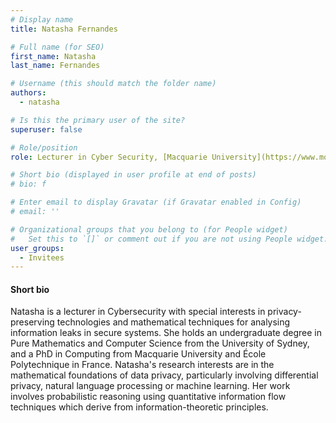 ```yaml
---
# Display name
title: Natasha Fernandes

# Full name (for SEO)
first_name: Natasha
last_name: Fernandes

# Username (this should match the folder name)
authors:
  - natasha

# Is this the primary user of the site?
superuser: false

# Role/position
role: Lecturer in Cyber Security, [Macquarie University](https://www.mq.edu.au/), Australia

# Short bio (displayed in user profile at end of posts)
# bio: f

# Enter email to display Gravatar (if Gravatar enabled in Config)
# email: ''

# Organizational groups that you belong to (for People widget)
#   Set this to `[]` or comment out if you are not using People widget.
user_groups:
  - Invitees
---
```


#### Short bio

Natasha is a lecturer in Cybersecurity with special interests in privacy-preserving technologies and mathematical techniques for analysing information leaks in secure systems. She holds an undergraduate degree in Pure Mathematics and Computer Science from the University of Sydney, and a PhD in Computing from Macquarie University and École Polytechnique in France. 
Natasha's research interests are in the mathematical foundations of data privacy, particularly involving differential privacy, natural language processing or machine learning. Her work involves probabilistic reasoning using quantitative information flow techniques which derive from information-theoretic principles.